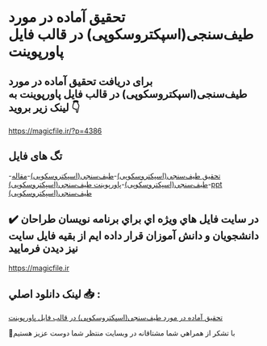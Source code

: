 # تحقیق آماده در مورد طیف‌سنجی(اسپکتروسکوپی) در قالب فایل پاورپوینت

## برای دریافت تحقیق آماده در مورد طیف‌سنجی(اسپکتروسکوپی) در قالب فایل پاورپوینت به لینک زیر بروید 👇

https://magicfile.ir/?p=4386

## تگ های فایل

-[تحقیق طیف‌سنجی(اسپکتروسکوپی)](https://magicfile.ir/product/%d8%aa%d8%ad%d9%82%db%8c%d9%82-%d8%b7%db%8c%d9%81%d8%b3%d9%86%d8%ac%db%8c%d8%a7%d8%b3%d9%be%da%a9%d8%aa%d8%b1%d9%88%d8%b3%da%a9%d9%88%d9%be%db%8c-%d8%af%d8%b1-%d9%be%d8%a7%d9%88%d8%b1%d9%be%d9%88%db%8c%d9%86%d8%aa/)-[طیف‌سنجی(اسپکتروسکوپی)](https://magicfile.ir/product/%d8%aa%d8%ad%d9%82%db%8c%d9%82-%d8%b7%db%8c%d9%81%d8%b3%d9%86%d8%ac%db%8c%d8%a7%d8%b3%d9%be%da%a9%d8%aa%d8%b1%d9%88%d8%b3%da%a9%d9%88%d9%be%db%8c-%d8%af%d8%b1-%d9%be%d8%a7%d9%88%d8%b1%d9%be%d9%88%db%8c%d9%86%d8%aa/)-[مقاله طیف‌سنجی(اسپکتروسکوپی)](https://magicfile.ir/product/%d8%aa%d8%ad%d9%82%db%8c%d9%82-%d8%b7%db%8c%d9%81%d8%b3%d9%86%d8%ac%db%8c%d8%a7%d8%b3%d9%be%da%a9%d8%aa%d8%b1%d9%88%d8%b3%da%a9%d9%88%d9%be%db%8c-%d8%af%d8%b1-%d9%be%d8%a7%d9%88%d8%b1%d9%be%d9%88%db%8c%d9%86%d8%aa/)-[پاورپوینت طیف‌سنجی(اسپکتروسکوپی)](https://magicfile.ir/product/%d8%aa%d8%ad%d9%82%db%8c%d9%82-%d8%b7%db%8c%d9%81%d8%b3%d9%86%d8%ac%db%8c%d8%a7%d8%b3%d9%be%da%a9%d8%aa%d8%b1%d9%88%d8%b3%da%a9%d9%88%d9%be%db%8c-%d8%af%d8%b1-%d9%be%d8%a7%d9%88%d8%b1%d9%be%d9%88%db%8c%d9%86%d8%aa/)-[ppt طیف‌سنجی(اسپکتروسکوپی)](https://magicfile.ir/product/%d8%aa%d8%ad%d9%82%db%8c%d9%82-%d8%b7%db%8c%d9%81%d8%b3%d9%86%d8%ac%db%8c%d8%a7%d8%b3%d9%be%da%a9%d8%aa%d8%b1%d9%88%d8%b3%da%a9%d9%88%d9%be%db%8c-%d8%af%d8%b1-%d9%be%d8%a7%d9%88%d8%b1%d9%be%d9%88%db%8c%d9%86%d8%aa/)

## ✔️ در سايت فايل هاي ويژه اي براي برنامه نويسان طراحان دانشجويان و دانش آموزان قرار داده ايم از بقيه فايل سايت نيز ديدن فرماييد

https://magicfile.ir


## لينک دانلود اصلي 📥 :

[تحقیق آماده در مورد طیف‌سنجی(اسپکتروسکوپی) در قالب فایل پاورپوینت](https://magicfile.ir/product/%d8%aa%d8%ad%d9%82%db%8c%d9%82-%d8%b7%db%8c%d9%81%d8%b3%d9%86%d8%ac%db%8c%d8%a7%d8%b3%d9%be%da%a9%d8%aa%d8%b1%d9%88%d8%b3%da%a9%d9%88%d9%be%db%8c-%d8%af%d8%b1-%d9%be%d8%a7%d9%88%d8%b1%d9%be%d9%88%db%8c%d9%86%d8%aa/) 


🙏با تشکر از همراهي شما مشتاقانه در وبسایت منتظر شما دوست عزیز هستیم

